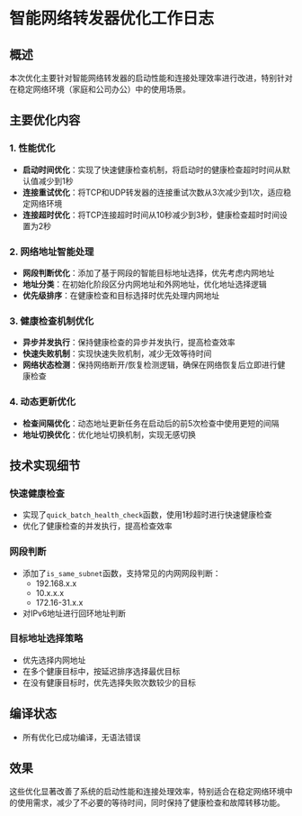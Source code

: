 # 智能网络转发器优化工作日志

## 概述
本次优化主要针对智能网络转发器的启动性能和连接处理效率进行改进，特别针对在稳定网络环境（家庭和公司办公）中的使用场景。

## 主要优化内容

### 1. 性能优化
- **启动时间优化**：实现了快速健康检查机制，将启动时的健康检查超时时间从默认值减少到1秒
- **连接重试优化**：将TCP和UDP转发器的连接重试次数从3次减少到1次，适应稳定网络环境
- **连接超时优化**：将TCP连接超时时间从10秒减少到3秒，健康检查超时时间设置为2秒

### 2. 网络地址智能处理
- **网段判断优化**：添加了基于网段的智能目标地址选择，优先考虑内网地址
- **地址分类**：在初始化阶段区分内网地址和外网地址，优化地址选择逻辑
- **优先级排序**：在健康检查和目标选择时优先处理内网地址

### 3. 健康检查机制优化
- **异步并发执行**：保持健康检查的异步并发执行，提高检查效率
- **快速失败机制**：实现快速失败机制，减少无效等待时间
- **网络状态检测**：保持网络断开/恢复检测逻辑，确保在网络恢复后立即进行健康检查

### 4. 动态更新优化
- **检查间隔优化**：动态地址更新任务在启动后的前5次检查中使用更短的间隔
- **地址切换优化**：优化地址切换机制，实现无感切换

## 技术实现细节

### 快速健康检查
- 实现了`quick_batch_health_check`函数，使用1秒超时进行快速健康检查
- 优化了健康检查的并发执行，提高检查效率

### 网段判断
- 添加了`is_same_subnet`函数，支持常见的内网网段判断：
  - 192.168.x.x
  - 10.x.x.x
  - 172.16-31.x.x
- 对IPv6地址进行回环地址判断

### 目标地址选择策略
- 优先选择内网地址
- 在多个健康目标中，按延迟排序选择最优目标
- 在没有健康目标时，优先选择失败次数较少的目标

## 编译状态
- 所有优化已成功编译，无语法错误

## 效果
这些优化显著改善了系统的启动性能和连接处理效率，特别适合在稳定网络环境中的使用需求，减少了不必要的等待时间，同时保持了健康检查和故障转移功能。